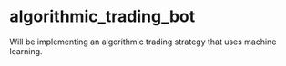 # algorithmic_trading_bot
Will be implementing an algorithmic trading strategy that uses machine learning.
